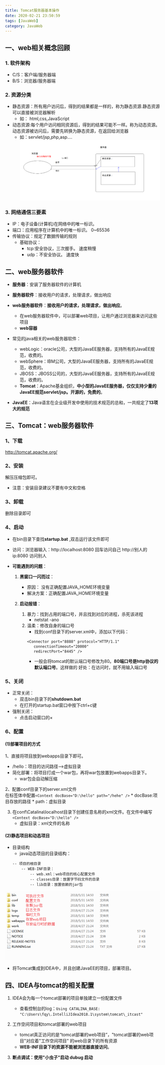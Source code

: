 ```yaml
---
title: Tomcat服务器基本操作
date: 2020-02-21 23:50:59
tags: [JavaWeb]
category: JavaWeb
---
```

## 一、web相关概念回顾
### 1. 软件架构
* C/S：客户端/服务器端
* B/S：浏览器/服务器端

### 2. 资源分类
* 静态资源：所有用户访问后，得到的结果都是一样的，称为静态资源.静态资源可以直接被浏览器解析
	* 如： html,css,JavaScript
* 动态资源:每个用户访问相同资源后，得到的结果可能不一样。称为动态资源。动态资源被访问后，需要先转换为静态资源，在返回给浏览器
	* 如：servlet/jsp,php,asp....
![image](Tomcat服务器基本操作/0.png)	

### 3. 网络通信三要素
* IP：电子设备(计算机)在网络中的唯一标识。
* 端口：应用程序在计算机中的唯一标识。 0~65536
* 传输协议：规定了数据传输的规则
	* 基础协议：
		* tcp:安全协议，三次握手。 速度稍慢
		* udp：不安全协议。 速度快


## 二、web服务器软件
* **服务器**：安装了服务器软件的计算机
* **服务器软件**：接收用户的请求，处理请求，做出响应
* **web服务器软件**：**接收用户的请求，处理请求，做出响应**。
	* 在web服务器软件中，可以部署web项目，让用户通过浏览器来访问这些项目
	* **web容器**


* 常见的java相关的web服务器软件：
	* webLogic：oracle公司，大型的JavaEE服务器，支持所有的JavaEE规范，收费的。
	* webSphere：IBM公司，大型的JavaEE服务器，支持所有的JavaEE规范，收费的。
	* JBOSS：JBOSS公司的，大型的JavaEE服务器，支持所有的JavaEE规范，收费的。
	* **Tomcat**：Apache基金组织，**中小型的JavaEE服务器，仅仅支持少量的JavaEE规范servlet/jsp。开源的，免费的**。


* **JavaEE**：Java语言在企业级开发中使用的技术规范的总和，一共规定了**13项大的规范**

## 三、Tomcat：web服务器软件
### 1、下载
http://tomcat.apache.org/
### 2、安装
解压压缩包即可。
* 注意：安装目录建议不要有中文和空格

### 3、卸载
删除目录即可
### 4、启动
* 在bin目录下查找**startup.bat** ,双击运行该文件即可
* 访问：浏览器输入：http://localhost:8080 回车访问自己
http://别人的ip:8080 访问别人

* **可能遇到的问题**：
	1. **黑窗口一闪而过**：
		* 原因： 没有正确配置JAVA_HOME环境变量
		* 解决方案：正确配置JAVA_HOME环境变量

	2. **启动报错**：
		1. 暴力：找到占用的端口号，并且找到对应的进程，杀死该进程
			* netstat -ano
		2. 温柔：修改自身的端口号
			* 找到conf目录下的server.xml中，添加以下代码：
			```
			<Connector port="8888" protocol="HTTP/1.1"
               connectionTimeout="20000"
               redirectPort="8445" />
            ```
			* 一般会将tomcat的默认端口号修改为80。**80端口号是http协议的默认端口号**。这样做的 好处：在访问时，就不用输入端口号

### 5、关闭
* 正常关闭：
	* 双击bin目录下的**shutdown.bat**
	* 在打开的startup.bat窗口中按下ctrl+c键
* 强制关闭：
	* 点击启动窗口的×

### 6、配置
#### (1)部署项目的方式
1、直接将项目放到webapps目录下即可。
* /hello：项目的访问路径-->虚拟目录
* 简化部署：将项目打成一个war包，再将war包放置到webapps目录下。
	* war包会自动解压缩

2、配置conf目录下的server.xml文件<br>
在<Host>标签体中配置`<Context docBase="D:\hello" path="/hehe" />`
    * docBase:项目存放的路径
    * path：虚拟目录

3. 在conf\Catalina\localhost目录下创建任意名称的xml文件。在文件中编写`<Context docBase="D:\hello" />`
	* 虚拟目录：xml文件的名称

#### (2)静态项目和动态项目
* 目录结构
	* java动态项目的目录结构：
	```
	-- 项目的根目录
		-- WEB-INF目录：
			-- web.xml：web项目的核心配置文件
			-- classes目录：放置字节码文件的目录
			-- lib目录：放置依赖的jar包
    ```
![image](Tomcat服务器基本操作/1.png)
* 将Tomcat集成到IDEA中，并且创建JavaEE的项目，部署项目。

## 四、IDEA与tomcat的相关配置
1. IDEA会为每一个tomcat部署的项目单独建立一份配置文件
	* 查看控制台的log：`Using CATALINA_BASE:   "C:\Users\fqy\.IntelliJIdea2018.1\system\tomcat\_itcast"`

2. 工作空间项目和tomcat部署的web项目
	* tomcat真正访问的是“tomcat部署的web项目”，"tomcat部署的web项目"对应着"工作空间项目" 的web目录下的所有资源
	* **WEB-INF目录下的资源不能被浏览器直接访问**。
3. **断点调试：使用"小虫子"启动 dubug 启动**